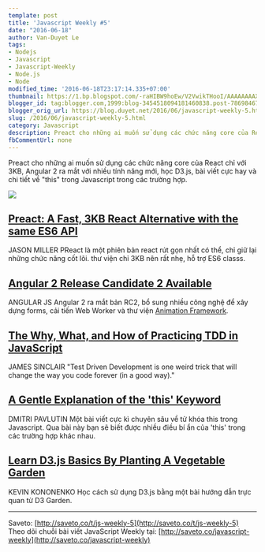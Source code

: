 ```yaml
---
template: post
title: 'Javascript Weekly #5'
date: "2016-06-18"
author: Van-Duyet Le
tags:
- Nodejs
- Javascript
- Javascript-Weekly
- Node.js
- Node
modified_time: '2016-06-18T23:17:14.335+07:00'
thumbnail: https://1.bp.blogspot.com/-raHIBW9hoEw/V2VwikTHooI/AAAAAAAAX1A/by3IQqWb2BALMqlXky_DPutfvbe7kj28gCK4B/s1600/js5.png
blogger_id: tag:blogger.com,1999:blog-3454518094181460838.post-7869846753559714434
blogger_orig_url: https://blog.duyet.net/2016/06/javascript-weekly-5.html
slug: /2016/06/javascript-weekly-5.html
category: Javascript
description: Preact cho những ai muốn sử dụng các chức năng core của React chỉ với 3KB, Angular 2 ra mắt với nhiều tính năng mới, học D3.js, bài viết cực hay và chi tiết về "this" trong Javascript trong các trường hợp.
fbCommentUrl: none
---
```


Preact cho những ai muốn sử dụng các chức năng core của React chỉ với 3KB, Angular 2 ra mắt với nhiều tính năng mới, học D3.js, bài viết cực hay và chi tiết về "this" trong Javascript trong các trường hợp.

[![](https://1.bp.blogspot.com/-raHIBW9hoEw/V2VwikTHooI/AAAAAAAAX1A/by3IQqWb2BALMqlXky_DPutfvbe7kj28gCK4B/s1600/js5.png)](https://blog.duyet.net/2016/06/javascript-weekly-5.html)

## [Preact: A Fast, 3KB React Alternative with the same ES6 API](http://saveto.co/4C9qiB) ##
JASON MILLER
PReact là một phiên bản react rút gọn nhất có thể, chỉ giữ lại những chức năng cốt lõi. thư viện chỉ 3KB nên rất nhẹ, hỗ trợ ES6 classs.

## [Angular 2 Release Candidate 2 Available](http://saveto.co/fcldB4) ##
ANGULAR JS
Angular 2 ra mắt bản RC2, bổ sung nhiều công nghệ để xây dựng forms, cải tiến Web Worker và thư viện [Animation Framework](https://angular.io/docs/ts/latest/guide/animations.html).

## [The Why, What, and How of Practicing TDD in JavaScript](http://saveto.co/7GHot1) ##
JAMES SINCLAIR
"Test Driven Development is one weird trick that will change the way you code forever (in a good way)."

## [A Gentle Explanation of the 'this' Keyword](http://saveto.co/NlUkeG) ##
DMITRI PAVLUTIN
Một bài viết cực kì chuyên sâu về tử khóa this trong Javascript. Qua bài này bạn sẽ biết được nhiều điều bí ẩn của 'this' trong các trường hợp khác nhau.

## [Learn D3.js Basics By Planting A Vegetable Garden](http://saveto.co/gWuUVQ) ##
KEVIN KONONENKO
Học cách sử dụng D3.js bằng một bài hướng dẫn trực quan từ D3 Garden.

--------------------
Saveto: [http://saveto.co/t/js-weekly-5](http://saveto.co/t/js-weekly-5)
Theo dõi chuỗi bài viết JavaScript Weekly tại: [http://saveto.co/javascript-weekly](http://saveto.co/javascript-weekly)
